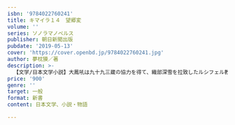 ```yaml
---
isbn: '9784022760241'
title: キマイラ１４　望郷変
volume: ''
series: ソノラマノベルス
publisher: 朝日新聞出版
pubdate: '2019-05-13'
cover: 'https://cover.openbd.jp/9784022760241.jpg'
author: 夢枕獏／著
description: >-
  【文学/日本文学小説】大鳳吼は九十九三蔵の協力を得て、織部深雪を拉致したルシフェル教団のもとへ。深雪の無事を確かめるが、庭で番犬と化した菊地に出会う。一方、九十九を追ってきた龍王院弘は、森で宿敵ボックに出くわす。著者渾身の大河シリーズ「キマイラ」待望の最新刊！
price: '900'
genre: ''
target: 一般
format: 新書
content: 日本文学、小説・物語

---
```

